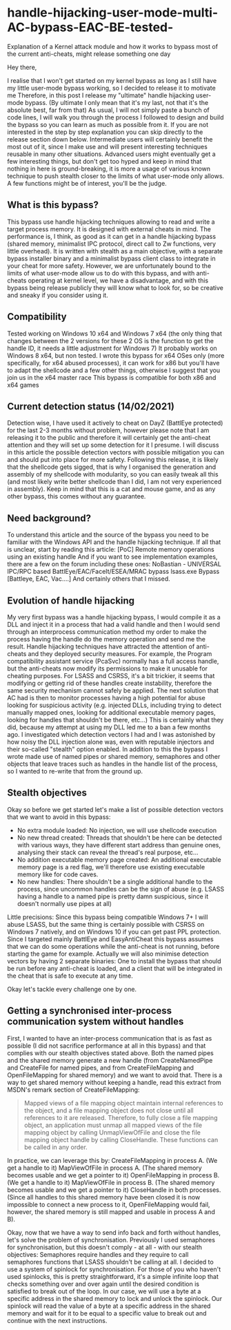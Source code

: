 # handle-hijacking-user-mode-multi-AC-bypass-EAC-BE-tested-
Explanation of a Kernel attack module and how it works to bypass most of the current anti-cheats, might release something one day


Hey there,

I realise that I won't get started on my kernel bypass as long as I still have my little user-mode bypass working, so I decided to release it to motivate me 
Therefore, in this post I release my "ultimate" handle hijacking user-mode bypass. (By ultimate I only mean that it's my last, not that it's the absolute best, far from that)
As usual, I will not simply paste a bunch of code lines, I will walk you through the process I followed to design and build the bypass so you can learn as much as possible from it.
If you are not interested in the step by step explanation you can skip directly to the release section down below.
Intermediate users will certainly benefit the most out of it, since I make use and will present interesting techniques reusable in many other situations.
Advanced users might eventually get a few interesting things, but don't get too hyped and keep in mind that nothing in here is ground-breaking, it is more a usage of various known technique to push stealth closer to the limits of what user-mode only allows.
A few functions might be of interest, you'll be the judge.

## What is this bypass?

This bypass use handle hijacking techniques allowing to read and write a target process memory.
It is designed with external cheats in mind.
The performance is, I think, as good as it can get in a handle hijacking bypass (shared memory, minimalist IPC protocol, direct call to Zw functions, very little overhead).
It is written with stealth as a main objective, with a separate bypass installer binary and a minimalist bypass client class to integrate in your cheat for more safety.
However, we are unfortunately bound to the limits of what user-mode allow us to do with this bypass, and with anti-cheats operating at kernel level, we have a disadvantage, and with this bypass being release publicly they will know what to look for, so be creative and sneaky if you consider using it.

## Compatibility

Tested working on Windows 10 x64 and Windows 7 x64 (the only thing that changes between the 2 versions for these 2 OS is the function to get the handle ID, it needs a little adjustment for Windows 7)
It probably works on Windows 8 x64, but non tested.
I wrote this bypass for x64 OSes only (more specifically, for x64 abused processes), it can work for x86 but you'll have to adapt the shellcode and a few other things, otherwise I suggest that you join us in the x64 master race 
This bypass is compatible for both x86 and x64 games

## Current detection status (14/02/2021)

Detection wise, I have used it actively to cheat on DayZ (BattlEye protected) for the last 2-3 months without problem, however please note that I am releasing it to the public and therefore it will certainly get the anti-cheat attention and they will set up some detection for it I presume.
I will discuss in this article the possible detection vectors with possible mitigation you can and should put into place for more safety.
Following this release, it is likely that the shellcode gets sigged, that is why I organised the generation and assembly of my shellcode with modularity, so you can easily tweak all this (and most likely write better shellcode than I did, I am not very experienced in assembly).
Keep in mind that this is a cat and mouse game, and as any other bypass, this comes without any guarantee.

## Need background?

To understand this article and the source of the bypass you need to be familiar with the Windows API and the handle hijacking technique.
If all that is unclear, start by reading this article: [PoC] Remote memory operations using an existing handle
And if you want to see implementation examples, there are a few on the forum including these ones:
NoBastian - UNIVERSAL IPC/RPC based BattlEye/EAC/FaceIt/ESEA/MRAC bypass
lsass.exe Bypass [Battleye, EAC, Vac....]
And certainly others that I missed.

## Evolution of handle hijacking

My very first bypass was a handle hijacking bypass, I would compile it as a DLL and inject it in a process that had a valid handle and then I would send through an interprocess communication method my order to make the process having the handle do the memory operation and send me the result.
Handle hijacking techniques have attracted the attention of anti-cheats and they deployed security measures.
For example, the Program compatibility assistant service (PcaSvc) normally has a full access handle, but the anti-cheats now modify its permissions to make it unusable for cheating purposes.
For LSASS and CSRSS, it's a bit trickier, it seems that modifying or getting rid of these handles create instability, therefore the same security mechanism cannot safely be applied.
The next solution that AC had is then to monitor processes having a high potential for abuse looking for suspicious activity (e.g. injected DLLs, including trying to detect manually mapped ones, looking for additional executable memory pages, looking for handles that shouldn't be there, etc...)
This is certainly what they did, because my attempt at using my DLL led me to a ban a few months ago.
I investigated which detection vectors I had and I was astonished by how noisy the DLL injection alone was, even with reputable injectors and their so-called "stealth" option enabled.
In addition to this the bypass I wrote made use of named pipes or shared memory, semaphores and other objects that leave traces such as handles in the handle list of the process, so I wanted to re-write that from the ground up.

## Stealth objectives

Okay so before we get started let's make a list of possible detection vectors that we want to avoid in this bypass:
- No extra module loaded: No injection, we will use shellcode execution
- No new thread created: Threads that shouldn't be here can be detected with various ways, they have different start address than genuine ones, analysing their stack can reveal the thread's real purpose, etc...
- No addition executable memory page created: An additional executable memory page is a red flag, we'll therefore use existing executable memory like for code caves.
- No new handles: There shouldn't be a single additional handle to the process, since uncommon handles can be the sign of abuse (e.g. LSASS having a handle to a named pipe is pretty damn suspicious, since it doesn't normally use pipes at all)

Little precisions:
Since this bypass being compatible Windows 7+ I will abuse LSASS, but the same thing is certainly possible with CSRSS on Windows 7 natively, and on Windows 10 if you can get past PPL protection.
Since I targeted mainly BattlEye and EasyAntiCheat this bypass assumes that we can do some operations while the anti-cheat is not running, before starting the game for example.
Actually we will also minimise detection vectors by having 2 separate binaries: One to install the bypass that should be run before any anti-cheat is loaded, and a client that will be integrated in the cheat that is safe to execute at any time.

Okay let's tackle every challenge one by one.


## Getting a synchronised inter-process communication system without handles

First, I wanted to have an inter-process communication that is as fast as possible (I did not sacrifice performance at all in this bypass) and that complies with our stealth objectives stated above.
Both the named pipes and the shared memory generate a new handle (from CreateNamedPipe and CreateFile for named pipes, and from CreateFileMapping and OpenFileMapping for shared memory) and we want to avoid that.
There is a way to get shared memory without keeping a handle, read this extract from MSDN's remark section of CreateFileMapping:


>Mapped views of a file mapping object maintain internal references to the object, and a file mapping object does not close until all references to it are released. Therefore, to fully close a file mapping object, an application must unmap all mapped views of the file mapping object by calling UnmapViewOfFile and close the file mapping object handle by calling CloseHandle. These functions can be called in any order.

In practice, we can leverage this by:
CreateFileMapping in process A. (We get a handle to it)
MapViewOfFile in process A. (The shared memory becomes usable and we get a pointer to it)
OpenFileMapping in process B. (We get a handle to it)
MapViewOfFile in process B. (The shared memory becomes usable and we get a pointer to it)
CloseHandle in both processes. (Since all handles to this shared memory have been closed it is now impossible to connect a new process to it, OpenFileMapping would fail, however, the shared memory is still mapped and usable in process A and B).

Okay, now that we have a way to send info back and forth without handles, let's solve the problem of synchronisation.
Previously I used semaphores for synchronisation, but this doesn't comply - at all - with our stealth objectives: Semaphores require handles and they require to call semaphores functions that LSASS shouldn't be calling at all.
I decided to use a system of spinlock for synchronisation.
For those of you who haven't used spinlocks, this is pretty straightforward, it's a simple infinite loop that checks something over and over again until the desired condition is satisfied to break out of the loop.
In our case, we will use a byte at a specific address in the shared memory to lock and unlock the spinlock.
Our spinlock will read the value of a byte at a specific address in the shared memory and wait for it to be equal to a specific value to break out and continue with the next instructions.




